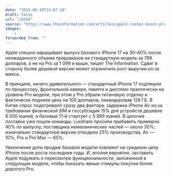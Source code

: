 ```yaml
---
date: "2025-09-19T21:07:10"
draft: false
url: "/6258"
source: "https://www.theinformation.com/articles/apple-rushes-boost-production-cheaper-iphone-17?rc=ukjmk2"
images:
    -
forwarded_from: ""
---
```


Apple спешно наращивает выпуск базового iPhone 17 на 30–40% после неожиданного объема предзаказов на стандартную модель за 799 долларов, а не на Pro за 1 099 и выше, пишет The Information. Сдвиг в сторону более дешевой версии может ограничить рост выручки из‑за микса.

В принципе, ничего удивительного — стандартный iPhone 17 подтянули по процессору, фронтальной камере, памяти и дисплею практически на уровень Pro модели, при этом у Pro убрали титановую отделку и фактически подняли цену на 100 долларов, ликвидировав 128 ГБ. В Китае спрос подогревают сразу два фактора: задержка iPhone Air из‑за требования физической SIM и госcубсидия 15% для устройств дешевле 6 000 юаней, а базовый 17‑й стартует с 5 999 юаней. В цепочке поставок уже пошли команды: Luxshare просили прибавить примерно 40% по выпуску, поставщика немеханических частей — около 30%; изначально стандартной версии отводили 25% производства, Air — 10%, Pro и Pro Max — 65%.

Увеличение доли продаж базовой модели повлияет на среднюю цену iPhone после роста последние годы. И, вполне вероятно, заставить Apple подумать о пересмотре функциональности, заложенной в следующие модели, чтобы показать явные стимулы покупки более дорогого Pro.
